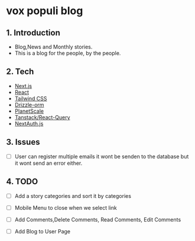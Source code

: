 # vox populi blog 


## 1. Introduction
- Blog,News and Monthly stories. 
- This is a blog for the people, by the people.

## 2. Tech
- [Next.js](https://nextjs.org/)
- [React](https://reactjs.org/)
- [Tailwind CSS](https://tailwindcss.com/)
- [Drizzle-orm](https://github.com/drizzle-team/drizzle-orm)
- [PlanetScale](https://planetscale.com/)
- [Tanstack/React-Query](https://tanstack.com/)
- [NextAuth.js](https://next-auth.js.org/)

## 3. Issues 
- [ ] User can register multiple emails it wont be senden to the database but it wont send an error either.

## 4. TODO
- [ ] Add a  story categories and sort it by categories
- [ ] Mobile Menu to close when we select link
- [ ] Add Comments,Delete Comments, Read Comments, Edit Comments
- [ ] Add Blog to User Page 

